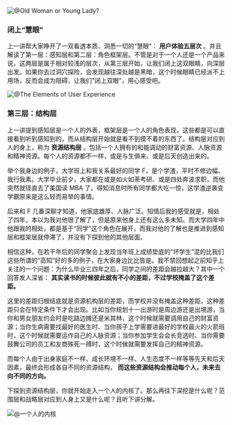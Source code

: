 ![@Old Woman or Young
Lady?](https://images.gitbook.cn/2019-12-30-%40Old%20Woman%20or%20Young%20Lady.png)

### 闭上“慧眼”

上一讲帮大家睁开了一双看透本质、洞悉一切的“慧眼”： **用户体验五层次**
。并且解读了第一层：感知层和第二层：角色框架层。不管是对于一个人还是一个产品来说，这两层是属于相对较浅的层次，从第三层开始，让我们闭上这双眼睛，向深层出发。如果你去过洞穴探险，会发现越往深处越是黑暗，这个时候眼睛已经派不上用场，反而会成为阻碍，让我们"闭上双眼"，用心感受吧。

![@The Elements of User
Experience](https://images.gitbook.cn/2019-12-30-%40The%20Elements%20of%20User%20Experience.png)

### 第三层：结构层

上一讲提到感知层是一个人的外表，框架层是一个人的角色表现，这些都是可以直接看到听到感知到的，而从结构层开始就是看不到摸不着的东西了。结构层对应到人的身上，称为
**资源结构层** 。包括一个人拥有的和能调动的财富资源、人脉资源和精神资源。每个人的资源都不一样，或是与生俱来、或是后天创造出来的。

举个我身边的例子，大学班上和我关系最好的同学
F，是个学渣，平时不修边幅、我行我素。大学毕业前夕，大家都在或是如火如荼考研、或是四处奔波求职，而他突然就径直去了美国读 MBA
了。得知消息时所有同学都大吃一惊，这学渣逆袭变学霸原来是这么轻而易举的事情。

后来和 F
几番深聊才知道，他家底雄厚、人脉广泛。知情后我的感受就是，相处了四年，本以为我对他很了解了，但是原来他身上还有这么多未知。而大学四年中他跟我的相处，都是基于“同学”这个角色在展开，而我对他的了解也是推进到感知层和框架层就停滞了，并没有下探到他的其他层面。

相信这种，在若干年后的同学聚会上发现当年班上成绩垫底的“坏学生”混的比我们这些所谓的“高知”好的多的例子，在大家身边比比皆是。我不禁回想起之前知乎上关注的一个问题：为什么毕业三四年之后，同学之间的差距会越拉越大？其中一个回答发人深省：
**其实读书的时候彼此就有不小的差距，不过学校掩盖了这个差距。**

这里的差距归根结底就是资源机构层的差距，而学校并没有掩盖这种差距，这种差距只会在特定条件下才会出现。比如当你规划十一出游时是周边游还是出境游，当你和男女朋友约会时是吃路边摊还是米其林，这个时候就需要调用自己的财富资源；当你生病需要找最好的医生时、当你孩子上学需要进最好的学校最火的火箭班时，这个时候就需要运作自己的人脉资源；当你参加学生会会长竞选时、当你需要鼓舞公司的员工和友商殊死一搏时，这个时候就需要发挥自己的精神资源。

而每个人由于出身家庭不一样、成长环境不一样、人生态度不一样等等先天和后天因素，最终会形成各自不同的资源结构，
**而这些资源结构会推动每个人，未来去向不同的方向。**

下探到资源结构层，你就开始走入一个人的内核了。那么再往下深挖是什么呢？范围层和战略层对应到人身上又是什么呢？且听下讲分解。

![@一个人的内核](https://images.gitbook.cn/2019-12-30-%40%E4%B8%80%E4%B8%AA%E4%BA%BA%E7%9A%84%E5%86%85%E6%A0%B8.png)

